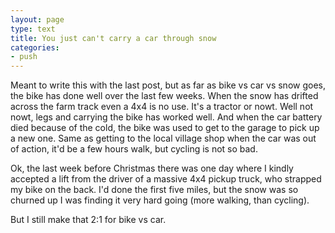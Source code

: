```yaml
---
layout: page
type: text
title: You just can't carry a car through snow
categories: 
- push
---
```

Meant to write this with the last post, but as far as bike vs car vs snow goes, the bike has done well over the last few weeks. When the snow has drifted across the farm track even a 4x4 is no use. It's a tractor or nowt. Well not nowt, legs and carrying the bike has worked well. And when the car battery died because of the cold, the bike was used to get to the garage to pick up a new one. Same as getting to the local village shop when the car was out of action, it'd be a few hours walk, but cycling is not so bad. 

Ok, the last week before Christmas there was one day where I kindly accepted a lift from the driver of a massive 4x4 pickup truck, who strapped my bike on the back. I'd done the first five miles, but the snow was so churned up I was finding it very hard going (more walking, than cycling).  

But I still make that 2:1 for bike vs car. 
